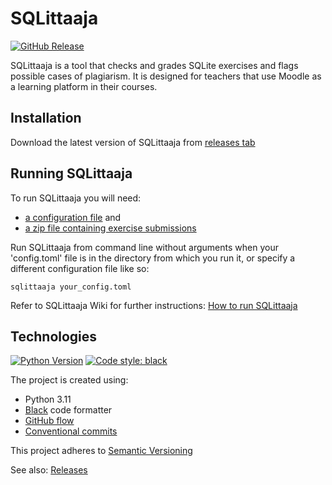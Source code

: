# SQLittaaja

[![GitHub Release](https://img.shields.io/github/v/release/sqlittaajat/sqlittaaja?logo=github)](https://github.com/sqlittaajat/sqlittaaja/releases)

SQLittaaja is a tool that checks and grades SQLite exercises and flags possible
cases of plagiarism. It is designed for teachers that use Moodle as a learning
platform in their courses.

## Installation

Download the latest version of SQLittaaja from
[releases tab](https://github.com/sqlittaajat/sqlittaaja/releases)

## Running SQLittaaja

To run SQLittaaja you will need:

- [a configuration file](https://github.com/sqlittaajat/sqlittaaja/wiki/Configuration-file) and
- [a zip file containing exercise submissions](https://github.com/sqlittaajat/sqlittaaja/wiki/How-to-run-SQLittaaja#student-submissions-zip-file-and-its-structure)

Run SQLittaaja from command line without arguments when your 'config.toml' file
is in the directory from which you run it, or specify a different configuration
file like so:

```
sqlittaaja your_config.toml
```

Refer to SQLittaaja Wiki for further instructions:
[How to run SQLittaaja](https://github.com/sqlittaajat/sqlittaaja/wiki/How-to-run-SQLittaaja)

## Technologies

[![Python Version](https://img.shields.io/badge/Python-3.11-3776AB.svg?style=flat&logo=python&logoColor=white)](https://www.python.org/)
[![Code style: black](https://img.shields.io/badge/code%20style-black-000000.svg)](https://pypi.org/project/black/)

The project is created using:

- Python 3.11
- [Black](https://pypi.org/project/black/) code formatter
- [GitHub flow](https://docs.github.com/en/get-started/using-github/github-flow)
- [Conventional commits](https://www.conventionalcommits.org/en/v1.0.0/)

This project adheres to [Semantic Versioning](https://semver.org/)

See also: [Releases](https://github.com/sqlittaajat/sqlittaaja/releases)
